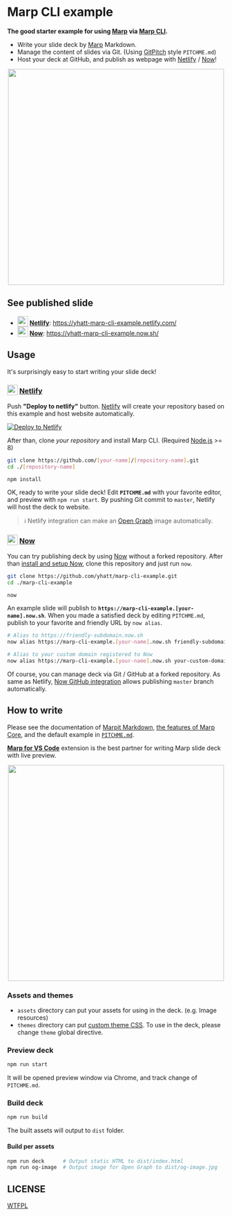 # Marp CLI example

**The good starter example for using [Marp] via [Marp CLI].**

- Write your slide deck by [Marp] Markdown.
- Manage the content of slides via Git. (Using [GitPitch](https://gitpitch.com/) style `PITCHME.md`)
- Host your deck at GitHub, and publish as webpage with [Netlify] / [Now]!

[marp]: https://marp.app/
[marp cli]: https://github.com/marp-team/marp-cli
[netlify]: https://www.netlify.com/
[now]: https://zeit.co/now

<p align="center">
  <a href="https://yhatt-marp-cli-example.netlify.com/"><img src="https://yhatt-marp-cli-example.netlify.com/og-image.jpg" width="500" /></a>
</p>

## See published slide

- <img src="https://www.netlify.com/img/press/logos/logomark.svg" width="24" height="24" valign="bottom" /> **[Netlify]**: https://yhatt-marp-cli-example.netlify.com/
- <img src="https://assets.zeit.co/image/upload/front/assets/design/now-black.svg" width="24" height="24" valign="bottom" /> **[Now]**: https://yhatt-marp-cli-example.now.sh/

## Usage

It's surprisingly easy to start writing your slide deck!

### <img src="https://www.netlify.com/img/press/logos/logomark.svg" width="24" height="24" valign="bottom" /> [Netlify]

Push **"Deploy to netlify"** button. [Netlify] will create your repository based on this example and host website automatically.

[![Deploy to Netlify](https://www.netlify.com/img/deploy/button.svg)](https://app.netlify.com/start/deploy?repository=https://github.com/yhatt/marp-cli-example)

After than, clone _your repository_ and install Marp CLI. (Required [Node.js](https://nodejs.org/) >= 8)

```bash
git clone https://github.com/[your-name]/[repository-name].git
cd ./[repository-name]

npm install
```

OK, ready to write your slide deck! Edit **`PITCHME.md`** with your favorite editor, and preview with `npm run start`. By pushing Git commit to `master`, Netlify will host the deck to website.

> :information_source: Netlify integration can make an [Open Graph](http://ogp.me/) image automatically.

### <img src="https://assets.zeit.co/image/upload/front/assets/design/now-black.svg" width="24" height="24" valign="bottom" /> [Now]

You can try publishing deck by using [Now] without a forked repository. After than [install and setup Now](https://zeit.co/docs/v2/getting-started/installation/), clone this repository and just run `now`.

```bash
git clone https://github.com/yhatt/marp-cli-example.git
cd ./marp-cli-example

now
```

An example slide will publish to **`https://marp-cli-example.[your-name].now.sh`**. When you made a satisfied deck by editing `PITCHME.md`, publish to your favorite and friendly URL by `now alias`.

```bash
# Alias to https://friendly-subdomain.now.sh
now alias https://marp-cli-example.[your-name].now.sh friendly-subdomain

# Alias to your custom domain registered to Now
now alias https://marp-cli-example.[your-name].now.sh your-custom-domain.com
```

Of course, you can manage deck via Git / GitHub at a forked repository. As same as Netlify, [Now GitHub integration](https://zeit.co/github) allows publishing `master` branch automatically.

## How to write

Please see the documentation of [Marpit Markdown](https://marpit.marp.app/markdown), [the features of Marp Core](https://github.com/marp-team/marp-core#features), and the default example in [`PITCHME.md`](https://raw.githubusercontent.com/yhatt/marp-cli-example/master/PITCHME.md).

[**Marp for VS Code**](https://marketplace.visualstudio.com/items?itemName=marp-team.marp-vscode) extension is the best partner for writing Marp slide deck with live preview.

<p align="center">
  <a href="https://marketplace.visualstudio.com/items?itemName=marp-team.marp-vscode">
    <img src="https://raw.githubusercontent.com/marp-team/marp-vscode/master/images/screenshot.png" width="500" />
  </a>
</p>

### Assets and themes

- `assets` directory can put your assets for using in the deck. (e.g. Image resources)
- `themes` directory can put [custom theme CSS](https://marpit.marp.app/theme-css). To use in the deck, please change `theme` global directive.

### Preview deck

```bash
npm run start
```

It will be opened preview window via Chrome, and track change of `PITCHME.md`.

### Build deck

```bash
npm run build
```

The built assets will output to `dist` folder.

#### Build per assets

```bash
npm run deck      # Output static HTML to dist/index.html
npm run og-image  # Output image for Open Graph to dist/og-image.jpg
```

## LICENSE

[WTFPL](/LICENSE)

